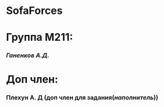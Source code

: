 # SofaForces
<h1>Группа М211: </h1>
<h3><i>Ганенков А.Д.</i></h3>
<h1>Доп член:</h1>
<h3>Плехун А. Д (доп член для задания(<i>наполнитель</i>))</h3>
